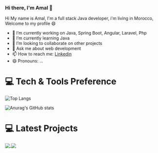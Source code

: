 ### Hi there, I'm Amal 👋

Hi My name is Amal, I'm a full stack Java developer, i'm living in Morocco, Welcome to my profile 😄


- 🔭 I’m currently working on Java, Spring Boot, Angular, Laravel, Php
- 🌱 I’m currently learning Java
- 👯 I’m looking to collaborate on other projects
- 💬 Ask me about web development
- 📫 How to reach me: <a href="https://www.linkedin.com/in/amal-mtahri-87a5701b8/" class="btn btn-primary" > Linkedin </a>
- 😄 Pronouns: ...

<h1>💻 Tech & Tools Preference</h1>

![Top Langs](https://github-readme-stats.vercel.app/api/top-langs/?username=amalmtahri&layout=compact)




![Anurag's GitHub stats](https://github-readme-stats.vercel.app/api?username=amalmtahri&show_icons=true&theme=codeSTACKr)

<h1>💻 Latest Projects</h1>

<a href="https://github.com/amalmtahri/BamcoReport_Devops">
  <img align="center" src="https://github-readme-stats.vercel.app/api/pin/?username=amalmtahri&repo=BamcoReport_Devops" />
</a>
<a href="https://github.com/amalmtahri/CodingZone">
  <img align="center" src="https://github-readme-stats.vercel.app/api/pin/?username=amalmtahri&repo=CodingZone" />
</a>



